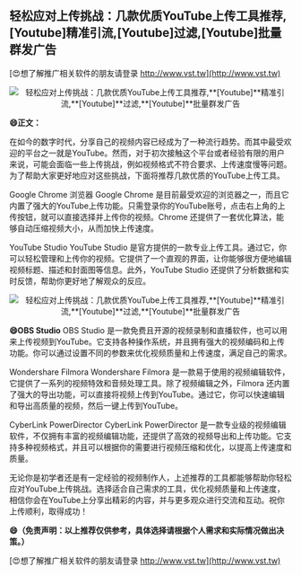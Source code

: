 ## **轻松应对上传挑战：几款优质YouTube上传工具推荐,**[Youtube]**精准引流,**[Youtube]**过滤,**[Youtube]**批量群发广告**

[😍想了解推广相关软件的朋友请登录 http://www.vst.tw](http://www.vst.tw)

 <center><img src="https://vst.tw/MP4/tuiguang/png/1.png" alt="轻松应对上传挑战：几款优质YouTube上传工具推荐,**[Youtube]**精准引流,**[Youtube]**过滤,**[Youtube]**批量群发广告"></center>

**😄正文：**

在如今的数字时代，分享自己的视频内容已经成为了一种流行趋势。而其中最受欢迎的平台之一就是YouTube。然而，对于初次接触这个平台或者经验有限的用户来说，可能会面临一些上传挑战，例如视频格式不符合要求、上传速度慢等问题。为了帮助大家更好地应对这些挑战，下面将推荐几款优质的YouTube上传工具。

Google Chrome 浏览器
Google Chrome 是目前最受欢迎的浏览器之一，而且它内置了强大的YouTube上传功能。只需登录你的YouTube账号，点击右上角的上传按钮，就可以直接选择并上传你的视频。Chrome 还提供了一套优化算法，能够自动压缩视频大小，从而加快上传速度。

YouTube Studio
YouTube Studio 是官方提供的一款专业上传工具。通过它，你可以轻松管理和上传你的视频。它提供了一个直观的界面，让你能够很方便地编辑视频标题、描述和封面图等信息。此外，YouTube Studio 还提供了分析数据和实时反馈，帮助你更好地了解观众的反应。

 <center><img src="https://vst.tw/MP4/tuiguang/png/4.png" alt="轻松应对上传挑战：几款优质YouTube上传工具推荐,**[Youtube]**精准引流,**[Youtube]**过滤,**[Youtube]**批量群发广告"></center>

**😄OBS Studio**
OBS Studio 是一款免费且开源的视频录制和直播软件，也可以用来上传视频到YouTube。它支持各种操作系统，并且拥有强大的视频编码和上传功能。你可以通过设置不同的参数来优化视频质量和上传速度，满足自己的需求。

Wondershare Filmora
Wondershare Filmora 是一款易于使用的视频编辑软件，它提供了一系列的视频特效和音频处理工具。除了视频编辑之外，Filmora 还内置了强大的导出功能，可以直接将视频上传到YouTube。通过它，你可以快速编辑和导出高质量的视频，然后一键上传到YouTube。

CyberLink PowerDirector
CyberLink PowerDirector 是一款专业级的视频编辑软件，不仅拥有丰富的视频编辑功能，还提供了高效的视频导出和上传功能。它支持多种视频格式，并且可以根据你的需要进行视频压缩和优化，以提高上传速度和质量。

无论你是初学者还是有一定经验的视频制作人，上述推荐的工具都能够帮助你轻松应对YouTube上传挑战。选择适合自己需求的工具，优化视频质量和上传速度，相信你会在YouTube上分享出精彩的内容，并与更多观众进行交流和互动。祝你上传顺利，取得成功！

**😄（免责声明：以上推荐仅供参考，具体选择请根据个人需求和实际情况做出决策。）**

[😍想了解推广相关软件的朋友请登录 http://www.vst.tw](http://www.vst.tw)



